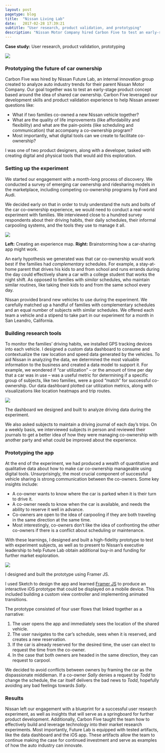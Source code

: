 ```yaml
---
layout: post
pagetype: blog
title:  "Nissan Living Lab"
date:   2017-02-28 17:39:21
subtitle: "User research, product validation, and prototyping"
description: "Nissan Motor Company hired Carbon Five to test an early-stage product concept based on shared car ownership. Along with Nissan&rsquo;s innovation group, we conducted a research experiment with real families sharing vehicles for month. I designed digital and physical tools to aid the experiment and built an app prototype based on our learnings."
---
```


<p class="subtitle"><strong>Case study:</strong> User research, product validation, prototyping</p>

<img class="large" src="{{ site.github.url }}/images/nissan-app.png" />

<h3>Prototyping the future of car ownership</h3>

Carbon Five was hired by Nissan Future Lab, an internal innovation group created to analyze auto industry trends for their parent Nissan Motor Company. Our goal together was to test an early-stage product concept based around the idea of shared car ownership. Carbon Five leveraged our development skills and product validation experience to help Nissan answer questions like:

<ul>
  <li>What if two families co-owned a new Nissan vehicle together?</li>
  <li>What are the quality of life improvements (like affordability and flexibility) and what are the pain-points (like scheduling and communication) that accompany a co-ownership program?</li>
  <li>Most importantly, what digital tools can we create to facilitate co-ownership?</li>
</ul>

I was one of two product designers, along with a developer, tasked with creating digital and physical tools that would aid this exploration.

<h3>Setting up the experiment</h3>

We started our engagement with a month-long process of discovery. We conducted a survey of emerging car ownership and ridesharing models in the marketplace, including competing co-ownership programs by Ford and Audi.

We decided early on that in order to truly understand the nuts and bolts of the car co-ownership experience, we would need to conduct a real-world experiment with families. We interviewed close to a hundred survey respondents about their driving habits, their daily schedules, their informal carpooling systems, and the tools they use to manage it all.

<img class="large" src="{{ site.github.url }}/images/nissan-brainstorming.jpg" />

<p class="caption"><strong>Left:</strong> Creating an experience map. <strong>Right:</strong> Brainstorming how a car-sharing app might work.</p>

An early hypothesis we generated was that car co-ownership would work best if the families had <i>complementary</i> schedules. For example, a stay-at-home parent that drives his kids to and from school and runs errands during the day could effectively share a car with a college student that works the night shift. As opposed to families with <i>similar</i> schedules, who maintain similar routines, like taking their kids to and from the same school every day.

Nissan provided brand new vehicles to use during the experiment. We carefully matched up a handful of families with complementary schedules and an equal number of subjects with similar schedules. We offered each team a vehicle and a stipend to take part in our experiment for a month in San Leandro, California.

<h3>Building research tools</h3>

To monitor the families’ driving habits, we installed GPS tracking devices into each vehicle. I designed a custom data dashboard to consume and contextualize the raw location and speed data generated by the vehicles. To aid Nissan in analyzing the data, we determined the most valuable information to the business and created a data model to support it. For example, we wondered if “car utilization” – or the amount of time per day that a car was in use – was a useful metric for determining if a specific group of subjects, like two families, were a good “match” for successful co-ownership. Our data dashboard plotted car utilization metrics, along with visualizations like location heatmaps and trip routes.

<img class="large" src="{{ site.github.url }}/images/nissan-data-dashboard.png" />
<p class="caption">The dashboard we designed and built to analyze driving data during the experiment.</p>

We also asked subjects to maintain a driving journal of each day’s trips. On a weekly basis, we interviewed subjects in person and reviewed their journals to get a better idea of how they were managing co-ownership with another party and what could be improved about the experience.

<h3>Prototyping the app</h3>

At the end of the experiment, we had produced a wealth of quantitative and qualitative data about how to make car co-ownership manageable using digital tools. Unsurprisingly, the most crucial component of successful vehicle sharing is strong communication between the co-owners. Some key insights include:

<ul>
  <li>A co-owner wants to know where the car is parked when it is their turn to drive it.</li>
  <li>A co-owner needs to know when the car is available, and needs the ability to reserve it well in advance.</li>
  <li>Co-owners are open to the idea of carpooling if they are both traveling in the same direction at the same time.</li>
  <li>Most interestingly, co-owners don’t like the idea of confronting the other co-owners if there is a conflict about scheduling or maintenance.</li>
</ul>

With these learnings, I designed and built a high-fidelity prototype to test with experiment subjects, as well as to present to Nissan’s executive leadership to help Future Lab obtain additional buy-in and funding for further market exploration.

<img class="large" src="{{ site.github.url }}/images/nissan-framer.png" />
<p class="caption">I designed and built the prototype using Framer JS.</p>

I used Sketch to design the app and learned [Framer JS][framerjs] to produce an interactive iOS prototype that could be displayed on a mobile device. This included building a custom view controller and implementing animated transitions.

The prototype consisted of four user flows that linked together as a narrative:

<ol>
  <li>The user opens the app and immediately sees the location of the shared vehicle.</li>
  <li>The user navigates to the car’s schedule, sees when it is reserved, and creates a new reservation.</li>
  <li>If the car is already reserved for the desired time, the user can elect to request the time from the co-owner.</li>
  <li>In the case that both owners are headed in the same direction, they can request to carpool.</li>
</ol>

We decided to avoid conflicts between owners by framing the car as the dispassionate middleman. If a co-owner <i>Sally</i> denies a request by <i>Todd</i> to change the schedule, the car itself delivers the bad news to <i>Todd</i>, hopefully avoiding any bad feelings towards <i>Sally</i>.

<h3>Results</h3>

Nissan left our engagement with a blueprint for a successful user research experiment, as well as insights that will serve as a springboard for further product development. Additionally, Carbon Five taught the team how to effectively build and leverage technology into their market research experiments. Most importantly, Future Lab is equipped with tested artifacts, like the data dashboard and the iOS app. These artifacts allow the team to continue making the case for continued investment and serve as examples of how the auto industry can innovate.


[framerjs]: https://framer.com/
